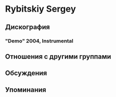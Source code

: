 # Rybitskiy Sergey



## Дискография

### "Demo" 2004, Instrumental




## Отношения с другими группами


## Обсуждения


## Упоминания

